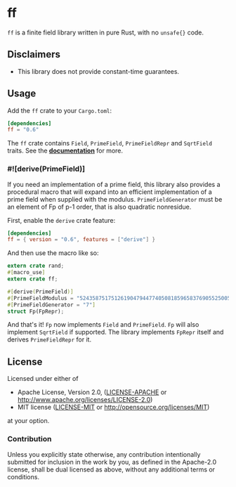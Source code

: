 # ff

`ff` is a finite field library written in pure Rust, with no `unsafe{}` code.

## Disclaimers

-   This library does not provide constant-time guarantees.

## Usage

Add the `ff` crate to your `Cargo.toml`:

```toml
[dependencies]
ff = "0.6"
```

The `ff` crate contains `Field`, `PrimeField`, `PrimeFieldRepr` and `SqrtField` traits.
See the **[documentation](https://docs.rs/ff/)** for more.

### #![derive(PrimeField)]

If you need an implementation of a prime field, this library also provides a procedural
macro that will expand into an efficient implementation of a prime field when supplied
with the modulus. `PrimeFieldGenerator` must be an element of Fp of p-1 order, that is
also quadratic nonresidue.

First, enable the `derive` crate feature:

```toml
[dependencies]
ff = { version = "0.6", features = ["derive"] }
```

And then use the macro like so:

```rust
extern crate rand;
#[macro_use]
extern crate ff;

#[derive(PrimeField)]
#[PrimeFieldModulus = "52435875175126190479447740508185965837690552500527637822603658699938581184513"]
#[PrimeFieldGenerator = "7"]
struct Fp(FpRepr);
```

And that's it! `Fp` now implements `Field` and `PrimeField`. `Fp` will also implement
`SqrtField` if supported. The library implements `FpRepr` itself and derives
`PrimeFieldRepr` for it.

## License

Licensed under either of

-   Apache License, Version 2.0, ([LICENSE-APACHE](LICENSE-APACHE) or
    <http://www.apache.org/licenses/LICENSE-2.0>)
-   MIT license ([LICENSE-MIT](LICENSE-MIT) or <http://opensource.org/licenses/MIT>)

at your option.

### Contribution

Unless you explicitly state otherwise, any contribution intentionally
submitted for inclusion in the work by you, as defined in the Apache-2.0
license, shall be dual licensed as above, without any additional terms or
conditions.
